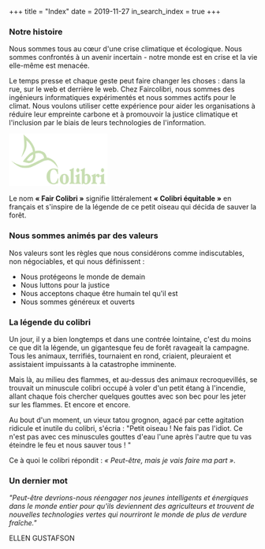 +++
title = "Index"
date = 2019-11-27
in_search_index = true
+++
### Notre histoire

Nous sommes tous au cœur d'une crise climatique et écologique. Nous sommes confrontés à un avenir incertain - notre monde est en crise et la vie elle-même est menacée.

Le temps presse et chaque geste peut faire changer les choses : dans la rue, sur le web et derrière le web. Chez Faircolibri, nous sommes des ingénieurs informatiques expérimentés et nous sommes actifs pour le climat. Nous voulons utiliser cette expérience pour aider les organisations à réduire leur empreinte carbone et à promouvoir la justice climatique et l'inclusion par le biais de leurs technologies de l'information.

<img src="faircolibri-logo-text.png" width="200">

Le nom **« Fair Colibri »** signifie littéralement **« Colibri équitable »** en français et s'inspire de la légende de ce petit oiseau qui décida de sauver la forêt.

### Nous sommes animés par des valeurs

Nos valeurs sont les règles que nous considérons comme indiscutables, non négociables, et qui nous définissent :
* Nous protégeons le monde de demain
* Nous luttons pour la justice
* Nous acceptons chaque être humain tel qu'il est
* Nous sommes généreux et ouverts


### La légende du colibri

Un jour, il y a bien longtemps et dans une contrée lointaine, c'est du moins ce que dit la légende, un gigantesque feu de forêt ravageait la campagne. Tous les animaux, terrifiés, tournaient en rond, criaient, pleuraient et assistaient impuissants à la catastrophe imminente.

Mais là, au milieu des flammes, et au-dessus des animaux recroquevillés, se trouvait un minuscule colibri occupé à voler d'un petit étang à l'incendie, allant chaque fois chercher quelques gouttes avec son bec pour les jeter sur les flammes. Et encore et encore.

Au bout d'un moment, un vieux tatou grognon, agacé par cette agitation ridicule et inutile du colibri, s'écria : "Petit oiseau ! Ne fais pas l'idiot. Ce n'est pas avec ces minuscules gouttes d'eau l'une après l'autre que tu vas éteindre le feu et nous sauver tous ! "

Ce à quoi le colibri répondit : _« Peut-être, mais je vais faire ma part »_.

### Un dernier mot

_"Peut-être devrions-nous réengager nos jeunes intelligents et énergiques dans le monde entier pour qu'ils deviennent des agriculteurs et trouvent de nouvelles technologies vertes qui nourriront le monde de plus de verdure fraîche."_

ELLEN GUSTAFSON